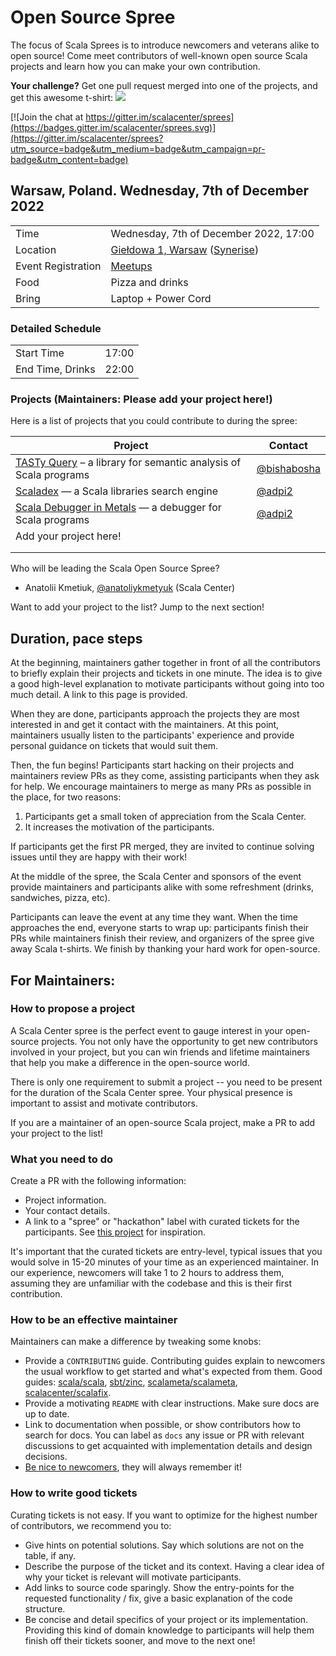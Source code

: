 # Open Source Spree

The focus of Scala Sprees is to introduce newcomers and veterans alike to open
source! Come meet contributors of well-known open source Scala projects and
learn how you can make your own contribution.

**Your challenge?** Get one pull request merged into one of the projects, and
get this awesome t-shirt:
![](https://pbs.twimg.com/media/CtnCrtvWAAAO0nE.jpg:small)

[![Join the chat at https://gitter.im/scalacenter/sprees](https://badges.gitter.im/scalacenter/sprees.svg)](https://gitter.im/scalacenter/sprees?utm_source=badge&utm_medium=badge&utm_campaign=pr-badge&utm_content=badge)

## Warsaw, Poland. Wednesday, 7th of December 2022

|                    |                                                                                            |
| ------------------ | ------------------------------------------------------------------------------------------ |
| Time               | Wednesday, 7th of December 2022, 17:00                                                     |
| Location           | [Giełdowa 1, Warsaw](https://goo.gl/maps/pvyqLmdCpMpLAbWA9) ([Synerise](https://synerise.com/)) |
| Event Registration | [Meetups](https://www.meetup.com/scalawaw/events/289954415/)                                  |
| Food               | Pizza and drinks                                                                           |
| Bring              | Laptop + Power Cord                                                                        |

### Detailed Schedule

|                  |       |
| ---------------- | ----- |
| Start Time       | 17:00 |
| End Time, Drinks | 22:00 |

### Projects (**Maintainers: Please add your project here!**)

Here is a list of projects that you could contribute to during the spree:

| Project                                                                               | Contact                    |
| ------------------------------------------------------------------------------------- | -------------------------- |
| [TASTy Query][TASTy Query] – a library for semantic analysis of Scala programs       | [@bishabosha][@bishabosha] |
| [Scaladex][Scaladex] — a Scala libraries search engine                               | [@adpi2][@adpi2]           |
| [Scala Debugger in Metals][Scala Debugger in Metals] — a debugger for Scala programs | [@adpi2][@adpi2]           |
| Add your project here!                                                                |                            |
|                                                                                       |                            |
|                                                                                       |                            |

Who will be leading the Scala Open Source Spree?

- Anatolii Kmetiuk, [@anatoliykmetyuk][@anatoliykmetyuk] (Scala Center)

Want to add your project to the list? Jump to the next section!

## Duration, pace steps

At the beginning, maintainers gather together in front of all the contributors
to briefly explain their projects and tickets in one minute. The idea is to give
a good high-level explanation to motivate participants without going into too
much detail. A link to this page is provided.

When they are done, participants approach the projects they are most interested
in and get it contact with the maintainers. At this point, maintainers usually
listen to the participants' experience and provide personal guidance on tickets
that would suit them.

Then, the fun begins! Participants start hacking on their projects and
maintainers review PRs as they come, assisting participants when they ask for
help. We encourage maintainers to merge as many PRs as possible in the place,
for two reasons:

1. Participants get a small token of appreciation from the Scala Center.
2. It increases the motivation of the participants.

If participants get the first PR merged, they are invited to continue solving
issues until they are happy with their work!

At the middle of the spree, the Scala Center and sponsors of the event provide
maintainers and participants alike with some refreshment (drinks, sandwiches,
pizza, etc).

Participants can leave the event at any time they want. When the time approaches
the end, everyone starts to wrap up: participants finish their PRs while
maintainers finish their review, and organizers of the spree give away Scala
t-shirts. We finish by thanking your hard work for open-source.

## For Maintainers:

### How to propose a project

A Scala Center spree is the perfect event to gauge interest in your open-source
projects. You not only have the opportunity to get new contributors involved in
your project, but you can win friends and lifetime maintainers that help you
make a difference in the open-source world.

There is only one requirement to submit a project -- you need to be present for
the duration of the Scala Center spree. Your physical presence is important to
assist and motivate contributors.

If you are a maintainer of an open-source Scala project, make a PR to add your
project to the list!

### What you need to do

Create a PR with the following information:

- Project information.
- Your contact details.
- A link to a "spree" or "hackathon" label with curated tickets for the
  participants. See
  [this project](https://github.com/sbt/zinc/issues?utf8=✓&q=label:hackathon%20is:issue)
  for inspiration.

It's important that the curated tickets are entry-level, typical issues that you
would solve in 15-20 minutes of your time as an experienced maintainer. In our
experience, newcomers will take 1 to 2 hours to address them, assuming they are
unfamiliar with the codebase and this is their first contribution.

### How to be an effective maintainer

Maintainers can make a difference by tweaking some knobs:

- Provide a `CONTRIBUTING` guide. Contributing guides explain to newcomers the
  usual workflow to get started and what's expected from them. Good guides:
  [scala/scala](https://github.com/scala/scala/blob/2.12.x/CONTRIBUTING.md),
  [sbt/zinc](https://github.com/sbt/zinc/blob/1.x/CONTRIBUTING.md),
  [scalameta/scalameta](https://github.com/scalameta/scalameta/blob/master/CONTRIBUTING.md),
  [scalacenter/scalafix](https://github.com/scala/scala/blob/2.12.x/CONTRIBUTING.md).
- Provide a motivating `README` with clear instructions. Make sure docs are up
  to date.
- Link to documentation when possible, or show contributors how to search for
  docs. You can label as `docs` any issue or PR with relevant discussions to get
  acquainted with implementation details and design decisions.
- [Be nice to newcomers](http://brson.github.io/2017/04/05/minimally-nice-maintainer),
  they will always remember it!

### How to write good tickets

Curating tickets is not easy. If you want to optimize for the highest number of
contributors, we recommend you to:

- Give hints on potential solutions. Say which solutions are not on the table,
  if any.
- Describe the purpose of the ticket and its context. Having a clear idea of why
  your ticket is relevant will motivate participants.
- Add links to source code sparingly. Show the entry-points for the requested
  functionality / fix, give a basic explanation of the code structure.
- Be concise and detail specifics of your project or its implementation.
  Providing this kind of domain knowledge to participants will help them finish
  off their tickets sooner, and move to the next one!

[@adpi2]: https://github.com/adpi2
[@bishabosha]: https://github.com/bishabosha
[@julienrf]: https://github.com/julienrf
[@markehammons]: https://github.com/markehammons
[@sjrd]: https://github.com/sjrd
[@SethTisue]: https://github.com/SethTisue
[Scala 2]: https://github.com/scala/bug/issues?q=is%3Aissue+is%3Aopen+label%3A%22good+first+issue%22
[Scala 3]: https://github.com/lampepfl/dotty/issues?q=is%3Aopen+label%3ASpree+sort%3Aupdated-desc
[scala-collection-compat]: https://github.com/scala/scala-collection-compat/labels/good%20first%20issue
[TASTy Query]: https://github.com/scalacenter/tasty-query/issues?q=is%3Aissue+is%3Aopen+label%3A%22good+first+issue%22
[Scaladex]: https://github.com/scalacenter/scaladex/issues?q=is%3Aissue+is%3Aopen+label%3A%22good+first+issue%22
[Scala Debugger in Metals]: https://github.com/scalacenter/scala-debug-adapter/issues?q=is%3Aissue+is%3Aopen+label%3A%22good+first+issue%22
[Slinc]: https://github.com/markehammons/slinc/issues
[Scala Website]: https://github.com/scala/docs.scala-lang
[sbt-version-policy]: https://github.com/scalacenter/sbt-version-policy
[@anatoliykmetyuk]: https://github.com/anatoliykmetyuk
